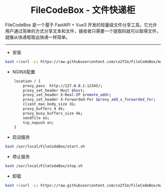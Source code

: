 <h1 align="center">
  FileCodeBox - 文件快递柜
</h1>
FileCodeBox 是一个基于 FastAPI + Vue3 开发的轻量级文件分享工具。它允许用户通过简单的方式分享文本和文件，接收者只需要一个提取码就可以取得文件，就像从快递柜取出快递一样简单。

---

* 安装
```bash
bash <(curl -Ls https://raw.githubusercontent.com/co2f2e/FileCodeBox/main/bash/install.sh)
```

* NGINX配置
```bash
    location / {
        proxy_pass  http://127.0.0.1:12345/;
        proxy_set_header Host $host;
        proxy_set_header X-Real-IP $remote_addr;
        proxy_set_header X-Forwarded-For $proxy_add_x_forwarded_for;
        client_max_body_size 1G; 
        proxy_buffers 4 4k; 
        proxy_busy_buffers_size 4k; 
        sendfile on;
        tcp_nopush on; 
    }
```

* 启动服务
```bash
bash /usr/local/FileCodeBox/start.sh
```

* 停止服务
```bash
bash /usr/local/FileCodeBox/stop.sh
```

* 卸载
```bash
bash <(curl -Ls https://raw.githubusercontent.com/co2f2e/FileCodeBox/main/bash/uninstall.sh)
``` 
